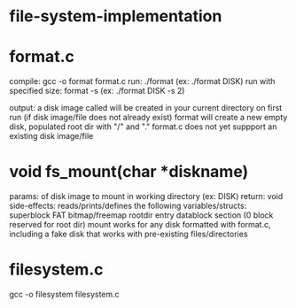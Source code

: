 # file-system-implementation

format.c
====================================================================================
compile: gcc -o format format.c
run: ./format <filename> 
  (ex: ./format DISK)
run with specified size: format <filename> -s <num MB requested> 
  (ex: ./format DISK -s 2)

output: a disk image called <filename> will be created in your current directory
        on first run (if disk image/file does not already exist) format will create a          new empty disk, populated root dir with "/" and "."
        format.c does not yet suppport an existing disk image/file
        
void fs_mount(char *diskname)
====================================================================================
params: <filename> of disk image to mount in working directory  (ex: DISK)
return: void
side-effects: reads/prints/defines the following variables/structs:  superblock
                                                                     FAT
                                                                     bitmap/freemap
                                                                     rootdir entry
                                                                     datablock section                                                                       (0 block                                                                               reserved for                                                                           root dir)
mount works for any disk formatted with format.c, including a fake disk that works with pre-existing files/directories


filesystem.c
====================================================================================
gcc -o filesystem filesystem.c

<!-- With fake_disk: -->
<!-- FAT:
      0 | 0 |
      1 | 5 |
      2 | 0 |
      3 | 4 |
      4 | 0 |
      5 | 0 |
      6 |   |
-->

<!-- Data Section:
      ______________________________________________________________________
      | folder 1, folder 2, file1.txt | folder_a | EOF | Hello | EOF | EOF |
      ----------------------------------------------------------------------
                      0                     1       2      3      4      5
 -->